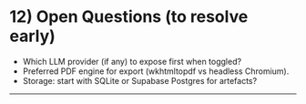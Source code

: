 # 12) Open Questions (to resolve early)
- Which LLM provider (if any) to expose first when toggled?  
- Preferred PDF engine for export (wkhtmltopdf vs headless Chromium).  
- Storage: start with SQLite or Supabase Postgres for artefacts?

---
